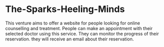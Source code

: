# The-Sparks-Heeling-Minds
This venture aims to offer a website for people looking for online counselling and treatment. People can make an appointment with their selected doctor using this service. They can monitor the progress of their reservation. they will receive an email about their reservation.

